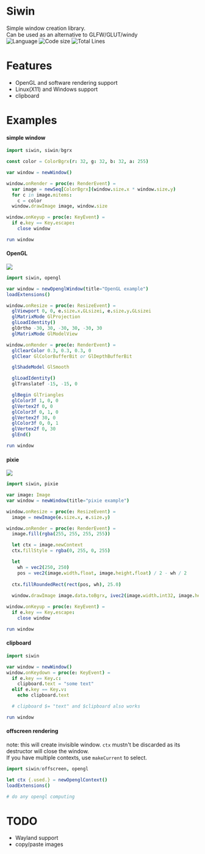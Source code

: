 # Siwin

Simple window creation library.  
Can be used as an alternative to GLFW/GLUT/windy  
![Language](https://img.shields.io/badge/language-Nim-orange.svg?style=flat-square) ![Code size](https://img.shields.io/github/languages/code-size/levovix0/siwin?style=flat-square) ![Total Lines](https://img.shields.io/tokei/lines/github/levovix0/siwin?color=purple&style=flat-square)


# Features
* OpenGL and software rendering support
* Linux(X11) and Windows support
* clipboard

# Examples

#### simple window
```nim
import siwin, siwin/bgrx

const color = ColorBgrx(r: 32, g: 32, b: 32, a: 255)

var window = newWindow()

window.onRender = proc(e: RenderEvent) =
  var image = newSeq[ColorBgrx](window.size.x * window.size.y)
  for c in image.mitems:
    c = color
  window.drawImage image, window.size

window.onKeyup = proc(e: KeyEvent) =
  if e.key == Key.escape:
    close window

run window
```

#### OpenGL
![](https://ia.wampi.ru/2021/09/07/31.png)
```nim
import siwin, opengl

var window = newOpenglWindow(title="OpenGL example")
loadExtensions()

window.onResize = proc(e: ResizeEvent) =
  glViewport 0, 0, e.size.x.GLsizei, e.size.y.GLsizei
  glMatrixMode GlProjection
  glLoadIdentity()
  glOrtho -30, 30, -30, 30, -30, 30
  glMatrixMode GlModelView

window.onRender = proc(e: RenderEvent) =
  glClearColor 0.3, 0.3, 0.3, 0
  glClear GlColorBufferBit or GlDepthBufferBit

  glShadeModel GlSmooth

  glLoadIdentity()
  glTranslatef -15, -15, 0

  glBegin GlTriangles
  glColor3f 1, 0, 0
  glVertex2f 0, 0
  glColor3f 0, 1, 0
  glVertex2f 30, 0
  glColor3f 0, 0, 1
  glVertex2f 0, 30
  glEnd()

run window
```

#### pixie
![](https://ia.wampi.ru/2021/09/07/32.png)
```nim
import siwin, pixie

var image: Image
var window = newWindow(title="pixie example")

window.onResize = proc(e: ResizeEvent) =
  image = newImage(e.size.x, e.size.y)

window.onRender = proc(e: RenderEvent) =
  image.fill(rgba(255, 255, 255, 255))

  let ctx = image.newContext
  ctx.fillStyle = rgba(0, 255, 0, 255)

  let
    wh = vec2(250, 250)
    pos = vec2(image.width.float, image.height.float) / 2 - wh / 2
  
  ctx.fillRoundedRect(rect(pos, wh), 25.0)
  
  window.drawImage image.data.toBgrx, ivec2(image.width.int32, image.height.int32)

window.onKeyup = proc(e: KeyEvent) =
  if e.key == Key.escape:
    close window

run window
```

#### clipboard
```nim
import siwin

var window = newWindow()
window.onKeydown = proc(e: KeyEvent) =
  if e.key == Key.c:
    clipboard.text = "some text"
  elif e.key == Key.v:
    echo clipboard.text

  # clipboard $= "text" and $clipboard also works

run window
```

#### offscreen rendering
note: this will create invisible window. `ctx` mustn't be discarded as its destructor will close the window.  
If you have multiple contexts, use `makeCurrent` to select.
```nim
import siwin/offscreen, opengl

let ctx {.used.} = newOpenglContext()
loadExtensions()

# do any opengl computing
```

# TODO
* Wayland support
* copy/paste images
